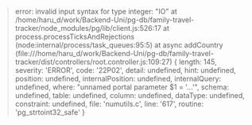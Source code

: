 >error:
>invalid input syntax for type integer: "IO"
>at /home/haru_d/work/Backend-Uni/pg-db/family-travel-tracker/node_modules/pg/lib/client.js:526:17
>at process.processTicksAndRejections (node:internal/process/task_queues:95:5)
>    at async addCountry (file:///home/haru_d/work/Backend-Uni/pg-db/family-travel-tracker/dist/controllers/root.controller.js:109:27) {
>length: 145,
>    severity: 'ERROR',
>    code: '22P02',
>    detail: undefined,
>    hint: undefined,
>    position: undefined,
>    internalPosition: undefined,
>    internalQuery: undefined,
>    where: "unnamed portal parameter $1 = '...'",
>    schema: undefined,
>    table: undefined,
>    column: undefined,
>    dataType: undefined,
>    constraint: undefined,
>    file: 'numutils.c',
>    line: '617',
>    routine: 'pg_strtoint32_safe'
>    }

